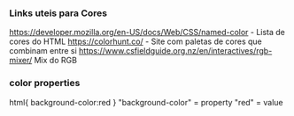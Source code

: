 ### Links uteis para Cores

https://developer.mozilla.org/en-US/docs/Web/CSS/named-color - Lista de cores do HTML
https://colorhunt.co/ - Site com paletas de cores que combinam entre si
https://www.csfieldguide.org.nz/en/interactives/rgb-mixer/ Mix do RGB

### color properties

html{
background-color:red
}
"background-color" = property
"red" = value
